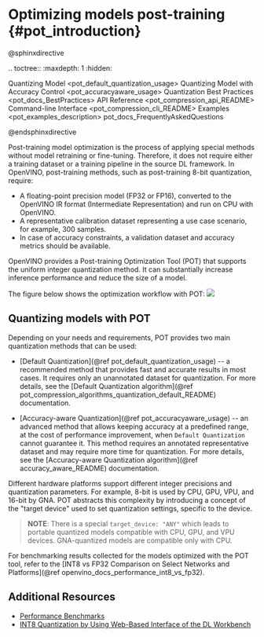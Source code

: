 # Optimizing models post-training {#pot_introduction}

@sphinxdirective

.. toctree::
   :maxdepth: 1
   :hidden:

   Quantizing Model <pot_default_quantization_usage>
   Quantizing Model with Accuracy Control <pot_accuracyaware_usage>
   Quantization Best Practices <pot_docs_BestPractices>
   API Reference <pot_compression_api_README>
   Command-line Interface <pot_compression_cli_README>
   Examples <pot_examples_description>
   pot_docs_FrequentlyAskedQuestions

@endsphinxdirective


Post-training model optimization is the process of applying special methods without model retraining or fine-tuning. Therefore, it does not require either a training dataset or a training pipeline in the source DL framework. In OpenVINO, post-training methods, such as post-training 8-bit quantization, require:
* A floating-point precision model (FP32 or FP16), converted to the OpenVINO IR format (Intermediate Representation)
and run on CPU with OpenVINO.
* A representative calibration dataset representing a use case scenario, for example, 300 samples.
* In case of accuracy constraints, a validation dataset and accuracy metrics should be available.

OpenVINO provides a Post-training Optimization Tool (POT) that supports the uniform integer quantization method. It can substantially increase inference performance and reduce the size of a model.

The figure below shows the optimization workflow with POT:
![](./images/workflow_simple.png)


## Quantizing models with POT

Depending on your needs and requirements, POT provides two main quantization methods that can be used:

*  [Default Quantization](@ref pot_default_quantization_usage) -- a recommended method that provides fast and accurate results in most cases. It requires only an unannotated dataset for quantization. For more details, see the [Default Quantization algorithm](@ref pot_compression_algorithms_quantization_default_README) documentation.

*  [Accuracy-aware Quantization](@ref pot_accuracyaware_usage) -- an advanced method that allows keeping accuracy at a predefined range, at the cost of performance improvement, when `Default Quantization` cannot guarantee it. This method requires an annotated representative dataset and may require more time for quantization. For more details, see the
[Accuracy-aware Quantization algorithm](@ref accuracy_aware_README) documentation.

Different hardware platforms support different integer precisions and quantization parameters. For example, 8-bit is used by CPU, GPU, VPU, and 16-bit by GNA. POT abstracts this complexity by introducing a concept of the "target device" used to set quantization settings, specific to the device.

> **NOTE**: There is a special `target_device: "ANY"` which leads to portable quantized models compatible with CPU, GPU, and VPU devices. GNA-quantized models are compatible only with CPU.

For benchmarking results collected for the models optimized with the POT tool, refer to the [INT8 vs FP32 Comparison on Select Networks and Platforms](@ref openvino_docs_performance_int8_vs_fp32).

## Additional Resources

* [Performance Benchmarks](https://docs.openvino.ai/latest/openvino_docs_performance_benchmarks_openvino.html)
* [INT8 Quantization by Using Web-Based Interface of the DL Workbench](https://docs.openvino.ai/latest/workbench_docs_Workbench_DG_Int_8_Quantization.html)
